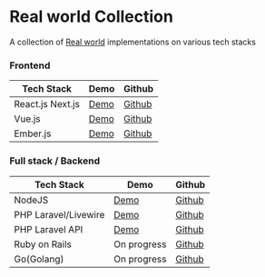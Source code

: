 # Real world Collection
A collection of [Real world](https://github.com/gothinkster/realworld) implementations on various tech stacks

### Frontend
Tech Stack | Demo | Github
-----------|------|-------
React.js Next.js | [Demo](http://realworld-nextjs-tau.vercel.app) | [Github](https://github.com/sawirricardo/realworld-nextjs)
Vue.js | [Demo](http://realworld-vue.sawirstudio.com) | [Github](https://github.com/sawirricardo/realworld-vue)
Ember.js | [Demo](https://realworld-emberjs.sawirstudio.com) | [Github](https://github.com/sawirricardo/realworld-emberjs)

### Full stack / Backend
Tech Stack | Demo | Github
-----------|------|-------
NodeJS | [Demo](https://realworld-nodejs.herokuapp.com) | [Github](https://github.com/sawirricardo/realworld-nodejs)
PHP Laravel/Livewire | [Demo](http://realworld.sawirstudio.com) | [Github](https://github.com/sawirricardo/realworld-tall-app)
PHP Laravel API | [Demo](https://realworld-laravel-api.sawirstudio.com/api) | [Github](https://github.com/sawirricardo/realworld-laravel-api)
Ruby on Rails | On progress | [Github](https://github.com/sawirricardo/realworld-ruby-on-rails)
Go(Golang) | On progress | [Github](https://github.com/sawirricardo/realworld-go)

